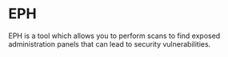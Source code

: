 # EPH
EPH is a tool which allows you to perform scans to find exposed administration panels that can lead to security vulnerabilities.
